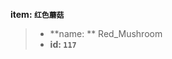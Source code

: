 <!-- BEGIN_AUTOGEN: do NOT edit in this block -->

**item: `红色蘑菇`**

> * **name: ** Red_Mushroom
> * **id: `117`**

<!-- END_AUTOGEN-->
